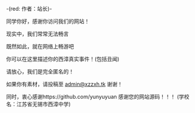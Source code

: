 -(red: 作者：站长)-



同学你好，感谢你访问我们的网站！

现实中，我们常常无法畅言

既然如此，就在网络上畅游吧

你可以在这里描述你的西漳真实事件！(包括丑闻)

请放心，我们是完全匿名的！

如果你有素材，请投稿至 admin@xzzxh.tk 谢谢！

同时，衷心感谢https://github.com/yunyuyuan
感谢您的网站源码！！！
(学校名：江苏省无锡市西漳中学)